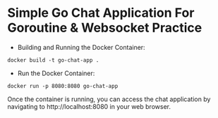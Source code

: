 # Simple Go Chat Application For Goroutine & Websocket Practice 

- Building and Running the Docker Container: 
```
docker build -t go-chat-app .
```

- Run the Docker Container:
```
docker run -p 8080:8080 go-chat-app
```

Once the container is running, you can access the chat application by navigating to http://localhost:8080 in your web browser.